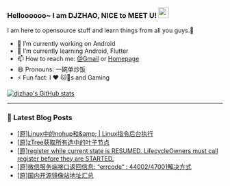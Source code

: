 ### Helloooooo~ I am DJZHAO, NICE to MEET U! <a href="https://github.com/djzhao627"><img src="https://media.giphy.com/media/hvRJCLFzcasrR4ia7z/giphy.gif" width="25px"></a>

I am here to opensource stuff and learn things from all you guys.🥰

- 🔭 I’m currently working on Android
- 🌱 I’m currently learning Android, Flutter
- 📫 How to reach me: [@Gmail](mailto://djzhao627@gmail.com) or [Homepage](https://djzhao.js.org)
- 😄 Pronouns: 一碗单炒饭
- ⚡ Fun fact: I ❤️ 🐱🐶s and Gaming 

[![djzhao's GitHub stats](https://github-readme-stats.vercel.app/api?username=djzhao627&show_icons=true)](https://github.com/djzhao627)

<!-- [![Top Langs](https://github-readme-stats.vercel.app/api/top-langs/?username=djzhao627&layout=compact)](https://github.com/anuraghazra/github-readme-stats) -->

---

### 📕 Latest Blog Posts
<!-- BLOG-POST-LIST:START -->
- [[原]Linux中的nohup和&amp;amp; | Linux指令后台执行](https://blog.csdn.net/djzhao627/article/details/123557023)
- [[原]zTree获取所有选中的叶子节点](https://blog.csdn.net/djzhao627/article/details/123452161)
- [[原]register while current state is RESUMED. LifecycleOwners must call register before they are STARTED.](https://blog.csdn.net/djzhao627/article/details/123269644)
- [[原]微信服务端接口返回信息: “errcode“ : 44002/47001解决方式](https://blog.csdn.net/djzhao627/article/details/123126930)
- [[原]国内开源镜像站地址汇总](https://blog.csdn.net/djzhao627/article/details/122999240)
<!-- BLOG-POST-LIST:END -->

<!--
**djzhao627/djzhao627** is a ✨ _special_ ✨ repository because its `README.md` (this file) appears on your GitHub profile.
### Hi there 👋
Here are some ideas to get you started:

- 🔭 I’m currently working on ...
- 🌱 I’m currently learning ...
- 👯 I’m looking to collaborate on ...
- 🤔 I’m looking for help with ...
- 💬 Ask me about ...
- 📫 How to reach me: ...
- 😄 Pronouns: ...
- ⚡ Fun fact: ...
-->
